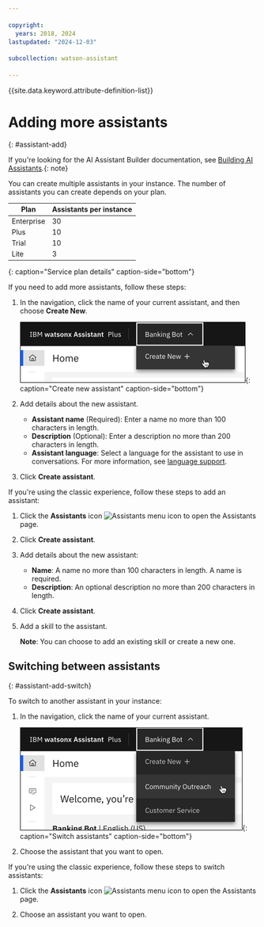 ```yaml
---

copyright:
  years: 2018, 2024
lastupdated: "2024-12-03"

subcollection: watson-assistant

---
```


{{site.data.keyword.attribute-definition-list}}

# Adding more assistants
{: #assistant-add}

If you're looking for the AI Assistant Builder documentation, see [Building AI Assistants](https://www.ibm.com/docs/watsonx/watson-orchestrate/current?topic=building-ai-assistants-ai-assistant-builder).{: note}

You can create multiple assistants in your instance. The number of assistants you can create depends on your plan.

| Plan | Assistants per instance |
| --- | --- |
| Enterprise | 30 |
| Plus | 10 |
| Trial | 10 |
| Lite |  3 |
{: caption="Service plan details" caption-side="bottom"}

If you need to add more assistants, follow these steps:

1.  In the navigation, click the name of your current assistant, and then choose **Create New**.

    ![Create new](images/assistant-add-create-new.png){: caption="Create new assistant" caption-side="bottom"}

1.  Add details about the new assistant.

    - **Assistant name** (Required): Enter a name no more than 100 characters in length. 
    - **Description** (Optional): Enter a description no more than 200 characters in length.
    - **Assistant language**: Select a language for the assistant to use in conversations. For more information, see [language support](/docs/watson-assistant?topic=watson-assistant-admin-language-support).

1.  Click **Create assistant**.

If you're using the classic experience, follow these steps to add an assistant:

1.  Click the **Assistants** icon ![Assistants menu icon](images/chat.svg) to open the Assistants page.

1.  Click **Create assistant**.

1.  Add details about the new assistant:

    - **Name**: A name no more than 100 characters in length. A name is required.
    - **Description**: An optional description no more than 200 characters in length.

1.  Click **Create assistant**.

1.  Add a skill to the assistant.

    **Note**: You can choose to add an existing skill or create a new one.

## Switching between assistants
{: #assistant-add-switch}

To switch to another assistant in your instance:

1.  In the navigation, click the name of your current assistant.

    ![Switch assistants](images/assistant-add-switch.png){: caption="Switch assistants" caption-side="bottom"}

1.  Choose the assistant that you want to open.

If you're using the classic experience, follow these steps to switch assistants:

1. Click the **Assistants** icon ![Assistants menu icon](images/chat.svg) to open the Assistants page.

1. Choose an assistant you want to open. 
